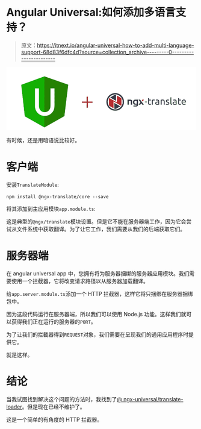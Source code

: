 # Angular Universal:如何添加多语言支持？

> 原文：<https://itnext.io/angular-universal-how-to-add-multi-language-support-68d83f6dfc4d?source=collection_archive---------0----------------------->

![](img/03f3086d0335350cbcea714821d28fda.png)

有时候，还是用暗语说比较好。

# 客户端

安装`TranslateModule`:

```
npm install @ngx-translate/core --save
```

将其添加到主应用模块`app.module.ts`:

这是典型的`@ngx/translate`模块设置。但是它不能在服务器端工作，因为它会尝试从文件系统中获取翻译。为了让它工作，我们需要从我们的后端获取它们。

# 服务器端

在 angular universal app 中，您拥有将为服务器捆绑的服务器应用模块。我们需要使用一个拦截器，它将改变请求路径以从服务器加载翻译。

给`app.server.module.ts`添加一个 HTTP 拦截器，这样它将只捆绑在服务器捆绑包中。

因为这段代码运行在服务器端，所以我们可以使用 Node.js 功能。这样我们就可以获得我们正在运行的服务器的`PORT`。

为了让我们的拦截器得到`REQUEST`对象，我们需要在呈现我们的通用应用程序时提供它。

就是这样。

# 结论

当我试图找到解决这个问题的方法时，我找到了[@ ngx-universal/translate-loader](https://www.npmjs.com/package/@ngx-universal/translate-loader)。但是现在已经不维护了。

这是一个简单的有角度的 HTTP 拦截器。